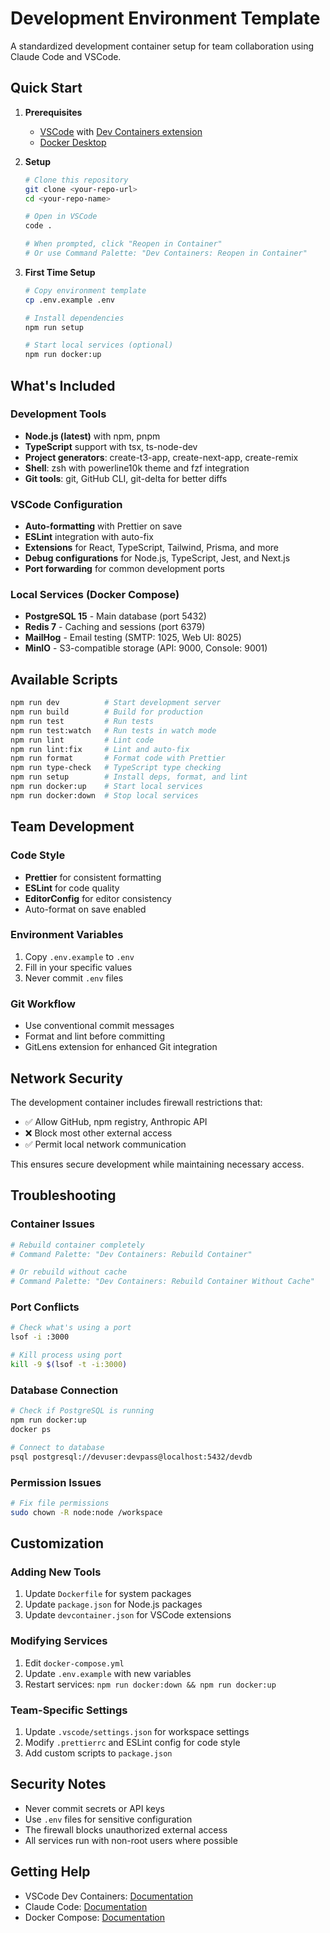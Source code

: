 # Development Environment Template

A standardized development container setup for team collaboration using Claude Code and VSCode.

## Quick Start

1. **Prerequisites**
   - [VSCode](https://code.visualstudio.com/) with [Dev Containers extension](https://marketplace.visualstudio.com/items?itemName=ms-vscode-remote.remote-containers)
   - [Docker Desktop](https://www.docker.com/products/docker-desktop/)

2. **Setup**
   ```bash
   # Clone this repository
   git clone <your-repo-url>
   cd <your-repo-name>
   
   # Open in VSCode
   code .
   
   # When prompted, click "Reopen in Container"
   # Or use Command Palette: "Dev Containers: Reopen in Container"
   ```

3. **First Time Setup**
   ```bash
   # Copy environment template
   cp .env.example .env
   
   # Install dependencies
   npm run setup
   
   # Start local services (optional)
   npm run docker:up
   ```

## What's Included

### Development Tools
- **Node.js (latest)** with npm, pnpm
- **TypeScript** support with tsx, ts-node-dev
- **Project generators**: create-t3-app, create-next-app, create-remix
- **Shell**: zsh with powerline10k theme and fzf integration
- **Git tools**: git, GitHub CLI, git-delta for better diffs

### VSCode Configuration
- **Auto-formatting** with Prettier on save
- **ESLint** integration with auto-fix
- **Extensions** for React, TypeScript, Tailwind, Prisma, and more
- **Debug configurations** for Node.js, TypeScript, Jest, and Next.js
- **Port forwarding** for common development ports

### Local Services (Docker Compose)
- **PostgreSQL 15** - Main database (port 5432)
- **Redis 7** - Caching and sessions (port 6379)
- **MailHog** - Email testing (SMTP: 1025, Web UI: 8025)
- **MinIO** - S3-compatible storage (API: 9000, Console: 9001)

## Available Scripts

```bash
npm run dev          # Start development server
npm run build        # Build for production
npm run test         # Run tests
npm run test:watch   # Run tests in watch mode
npm run lint         # Lint code
npm run lint:fix     # Lint and auto-fix
npm run format       # Format code with Prettier
npm run type-check   # TypeScript type checking
npm run setup        # Install deps, format, and lint
npm run docker:up    # Start local services
npm run docker:down  # Stop local services
```

## Team Development

### Code Style
- **Prettier** for consistent formatting
- **ESLint** for code quality
- **EditorConfig** for editor consistency
- Auto-format on save enabled

### Environment Variables
1. Copy `.env.example` to `.env`
2. Fill in your specific values
3. Never commit `.env` files

### Git Workflow
- Use conventional commit messages
- Format and lint before committing
- GitLens extension for enhanced Git integration

## Network Security

The development container includes firewall restrictions that:
- ✅ Allow GitHub, npm registry, Anthropic API
- ❌ Block most other external access
- ✅ Permit local network communication

This ensures secure development while maintaining necessary access.

## Troubleshooting

### Container Issues
```bash
# Rebuild container completely
# Command Palette: "Dev Containers: Rebuild Container"

# Or rebuild without cache
# Command Palette: "Dev Containers: Rebuild Container Without Cache"
```

### Port Conflicts
```bash
# Check what's using a port
lsof -i :3000

# Kill process using port
kill -9 $(lsof -t -i:3000)
```

### Database Connection
```bash
# Check if PostgreSQL is running
npm run docker:up
docker ps

# Connect to database
psql postgresql://devuser:devpass@localhost:5432/devdb
```

### Permission Issues
```bash
# Fix file permissions
sudo chown -R node:node /workspace
```

## Customization

### Adding New Tools
1. Update `Dockerfile` for system packages
2. Update `package.json` for Node.js packages
3. Update `devcontainer.json` for VSCode extensions

### Modifying Services
1. Edit `docker-compose.yml`
2. Update `.env.example` with new variables
3. Restart services: `npm run docker:down && npm run docker:up`

### Team-Specific Settings
1. Update `.vscode/settings.json` for workspace settings
2. Modify `.prettierrc` and ESLint config for code style
3. Add custom scripts to `package.json`

## Security Notes

- Never commit secrets or API keys
- Use `.env` files for sensitive configuration
- The firewall blocks unauthorized external access
- All services run with non-root users where possible

## Getting Help

- VSCode Dev Containers: [Documentation](https://code.visualstudio.com/docs/devcontainers/containers)
- Claude Code: [Documentation](https://docs.anthropic.com/en/docs/claude-code)
- Docker Compose: [Documentation](https://docs.docker.com/compose/)